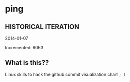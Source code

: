 # ping

## HISTORICAL ITERATION
2014-01-07

Incremented: 6063

## What is this?? 
Linux skills to hack the github commit visualization chart `;-)`
